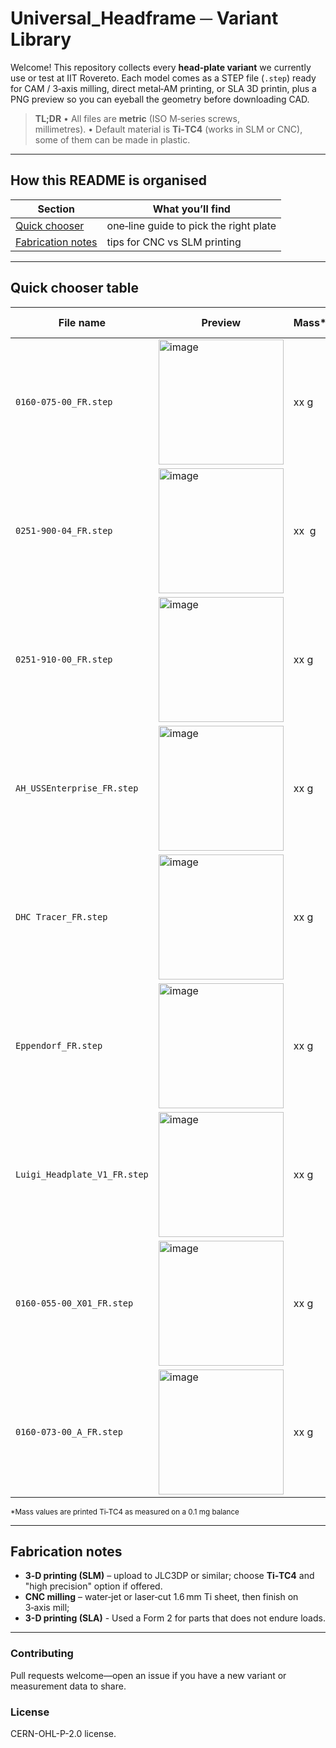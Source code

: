 # Universal\_Headframe ─ Variant Library 
Welcome!  This repository collects every **head‑plate variant** we currently use or test at IIT Rovereto.  Each model comes as a STEP file (`.step`) ready for CAM / 3‑axis milling, direct metal‑AM printing, or SLA 3D printin, plus a PNG preview so you can eyeball the geometry before downloading CAD.

> **TL;DR**  • All files are **metric** (ISO M‑series screws, millimetres). • Default material is **Ti‑TC4** (works in SLM or CNC), some of them can be made in plastic.

---

## How this README is organised

| Section                                 | What you’ll find                              |
| --------------------------------------- | --------------------------------------------- |
| [Quick chooser](#quick-chooser-table)   | one‑line guide to pick the right plate        |
| [Fabrication notes](#fabrication-notes) | tips for CNC vs SLM printing                  |

---

## Quick chooser table

| File name                    | Preview                                           | Mass\* | Aperture Ø | Typical use‑case                                                         |
| ---------------------------- | ------------------------------------------------- | ------ | ---------- | ------------------------------------------------------------------------ |
| `0160-075-00_FR.step`        |<img width="200" height="200" alt="image" src="https://github.com/user-attachments/assets/d9629387-1684-4be4-83f3-da9fcd6184ba" /> | xx g | x mm       | **Allen institute lineage** 	titanium headframe utilized with the [SHIELD](http://cad.onshape.com/publications/a9da3d5bea6057b1de9dcbe4/) implant for dual hemisphere electrophysiological recordings|
| `0251-900-04_FR.step`        |<img width="200" height="200" alt="image" src="https://github.com/user-attachments/assets/737602b0-636a-4b25-b1ce-7d8e50378b73" />| xx  g | x mm       | **Allen institute lineage**  Headframe-shank mounted stylus for setting stereotax clamp location with respect to Bregma|
| `0251-910-00_FR.step`        |<img width="200" height="200" alt="image" src="https://github.com/user-attachments/assets/52fde1f3-948a-418d-be3b-6fbe77c8fc69" />| xx g | x mm        |**Allen institute lineage**Headframe-shank mounted Whole Hemisphere Implant Tracer |
| `AH_USSEnterprise_FR.step`   |<img width="200" height="200" alt="image" src="https://github.com/user-attachments/assets/b2470306-d3b9-465a-a05c-f2e43692bdff" />| xx g | x mm        | **Skull‑contoured** geometry—full compatibility, acute imaging, [SHIELD](http://cad.onshape.com/publications/a9da3d5bea6057b1de9dcbe4/) implant for dual hemisphere electrophysiological recordings |
| `DHC Tracer_FR.step`         |<img width="200" height="200" alt="image" src="https://github.com/user-attachments/assets/56db0925-8883-4969-b1a7-c4388b0afbe0" />| xx g | x mm       | Headframe-shank mounted Dual Hemisphere Implant Tracer       			           |
| `Eppendorf_FR.step`          |<img width="200" height="200" alt="image" src="https://github.com/user-attachments/assets/45404b41-67d2-434d-981d-b1479ca10d60" />| xx g | x mm       | Plate with keyed seat for Eppendorf to insert NP2 shanks            |
| `Luigi_Headplate_V1_FR.step` |<img width="200" height="200" alt="image" src="https://github.com/user-attachments/assets/6ceb3b4a-dbaf-4a54-848c-202b832a638d" />| xx g | x mm       | Luigi petrucco variant Ephys|
| `0160-055-00_X01_FR.step`    |<img width="200" height="200" alt="image" src="https://github.com/user-attachments/assets/b7f07272-9334-41a1-8d5c-6cd5b2c36aa6" />| xx g | x mm       | variant.                |
| `0160-073-00_A_FR.step`      |<img width="200" height="200" alt="image" src="https://github.com/user-attachments/assets/6c8d0bb0-3c38-4c7e-b21b-645305a426ff" />| xx g | x mm       | **Allen institute lineage** 	titanium headframe utilized with the [SHIELD](http://cad.onshape.com/publications/a9da3d5bea6057b1de9dcbe4/) implant for whole hemisphere electrophysiological recordings - Version 2 - Ring style.|

<sub>\*Mass values are printed Ti‑TC4 as measured on a 0.1 mg balance</sub>

---

## Fabrication notes

* **3‑D printing (SLM)** – upload to JLC3DP or similar; choose **Ti‑TC4** and "high precision" option if offered.
* **CNC milling** – water‑jet or laser‑cut 1.6 mm Ti sheet, then finish on 3‑axis mill;
* **3-D printing  (SLA)** - Used a Form 2 for parts that does not endure loads.

---


### Contributing

Pull requests welcome—open an issue if you have a new variant or measurement data to share.

### License

CERN-OHL-P-2.0 license.
